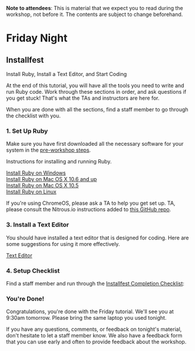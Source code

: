 <div class="alert alert-info">
<strong>Note to attendees</strong>: This is material that we expect you to read during the workshop, not before it. The contents are subject to change beforehand.
</div>


# Friday Night

## Installfest

Install Ruby, Install a Text Editor, and Start Coding

At the end of this tutorial, you will have all the tools you need to write and run Ruby code. Work through
these sections in order, and ask questions if you get stuck! That's what the TAs and instructors are here for.

When you are done with all the sections, find a staff member to go through the checklist with you.


### 1. Set Up Ruby

Make sure you have first downloaded all the necessary software for your system
in the [pre-workshop steps](/pre_workshop).

Instructions for installing and running Ruby.

[Install Ruby on Windows](/installfest/install/windows)  
[Install Ruby on Mac OS X 10.6 and up](/installfest/install/osx)  
[Install Ruby on Mac OS X 10.5](/installfest/install/osx-10-5)  
[Install Ruby on Linux](/installfest/install/linux)  

If you're using ChromeOS, please ask a TA to help you get set up. TA, please
consult the Nitrous.io instructions added to [this GitHub
repo](https://github.com/tdenkinger/docs/tree/nitrous.io/sites/installfest).


### 3. Install a Text Editor
You should have installed a text editor that is designed for coding. Here are some suggestions for using it more effectively. 

[Text Editor](/installfest/text_editor)  


### 4. Setup Checklist 

Find a staff member and run through the [Installfest Completion Checklist](installfest/checklist):

### You're Done!

Congratulations, you're done with the Friday tutorial. We'll see you at 9:30am tomorrow. Please bring
the same laptop you used tonight.

If you have any questions, comments, or feedback on tonight's material, don't hesitate to let a staff member know. We also have a feedback form that you can use early and often to provide feedback about the workshop. 



